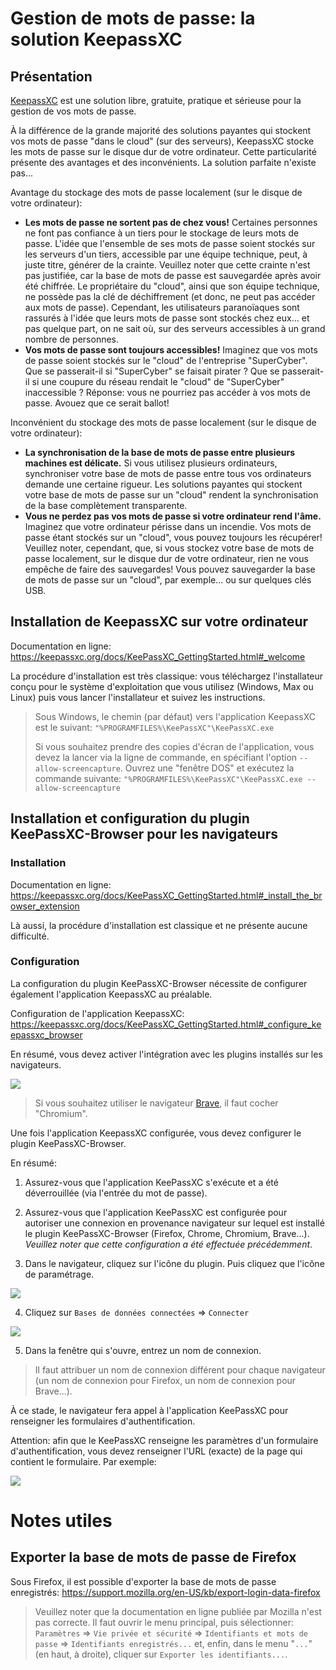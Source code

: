 # Gestion de mots de passe: la solution KeepassXC

## Présentation

[KeepassXC](https://keepassxc.org/) est une solution libre, gratuite, pratique et sérieuse pour la gestion de vos mots de passe.

À la différence de la grande majorité des solutions payantes qui stockent vos mots de passe "dans le cloud" (sur des serveurs), KeepassXC stocke les mots de passe sur le disque dur de votre ordinateur. Cette particularité présente des avantages et des inconvénients. La solution parfaite n'existe pas...

Avantage du stockage des mots de passe localement (sur le disque de votre ordinateur):

* **Les mots de passe ne sortent pas de chez vous!** Certaines personnes ne font pas confiance à un tiers pour le stockage de leurs mots de passe. L'idée que l'ensemble de ses mots de passe soient stockés sur les serveurs d'un tiers, accessible par une équipe technique, peut, à juste titre, générer de la crainte. Veuillez noter que cette crainte n'est pas justifiée, car la base de mots de passe est sauvegardée après avoir été chiffrée. Le propriétaire du "cloud", ainsi que son équipe technique, ne possède pas la clé de déchiffrement (et donc, ne peut pas accéder aux mots de passe). Cependant, les utilisateurs paranoïaques sont rassurés à l'idée que leurs mots de passe sont stockés chez eux... et pas quelque part, on ne sait où, sur des serveurs accessibles à un grand nombre de personnes.
* **Vos mots de passe sont toujours accessibles!** Imaginez que vos mots de passe soient stockés sur le "cloud" de l'entreprise "SuperCyber". Que se passerait-il si "SuperCyber" se faisait pirater ? Que se passerait-il si une coupure du réseau rendait le "cloud" de "SuperCyber" inaccessible ? Réponse: vous ne pourriez pas accéder à vos mots de passe. Avouez que ce serait ballot!

Inconvénient du stockage des mots de passe localement (sur le disque de votre ordinateur):

* **La synchronisation de la base de mots de passe entre plusieurs machines est délicate.** Si vous utilisez plusieurs ordinateurs, synchroniser votre base de mots de passe entre tous vos ordinateurs demande une certaine rigueur. Les solutions payantes qui stockent votre base de mots de passe sur un "cloud" rendent la synchronisation de la base complètement transparente.
* **Vous ne perdez pas vos mots de passe si votre ordinateur rend l'âme.** Imaginez que votre ordinateur périsse dans un incendie. Vos mots de passe étant stockés sur un "cloud", vous pouvez toujours les récupérer! Veuillez noter, cependant, que, si vous stockez votre base de mots de passe localement, sur le disque dur de votre ordinateur, rien ne vous empêche de faire des sauvegardes! Vous pouvez sauvegarder la base de mots de passe sur un "cloud", par exemple... ou sur quelques clés USB.

## Installation de KeepassXC sur votre ordinateur

Documentation en ligne: https://keepassxc.org/docs/KeePassXC_GettingStarted.html#_welcome

La procédure d'installation est très classique: vous téléchargez l'installateur conçu pour le système d'exploitation que vous utilisez (Windows, Max ou Linux) puis vous lancer l'installateur et suivez les instructions.

> Sous Windows, le chemin (par défaut) vers l'application KeepassXC est le suivant: `"%PROGRAMFILES%\KeePassXC"\KeePassXC.exe`
>
> Si vous souhaitez prendre des copies d'écran de l'application, vous devez la lancer via la ligne de commande, en spécifiant l'option `--allow-screencapture`. Ouvrez une "fenêtre DOS" et exécutez la commande suivante: `"%PROGRAMFILES%\KeePassXC"\KeePassXC.exe --allow-screencapture`

## Installation et configuration du plugin KeePassXC-Browser pour les navigateurs 

### Installation

Documentation en ligne: https://keepassxc.org/docs/KeePassXC_GettingStarted.html#_install_the_browser_extension

Là aussi, la procédure d'installation est classique et ne présente aucune difficulté.

### Configuration

La configuration du plugin KeePassXC-Browser nécessite de configurer également l'application KeepassXC au préalable.

Configuration de l'application KeepassXC: https://keepassxc.org/docs/KeePassXC_GettingStarted.html#_configure_keepassxc_browser

En résumé, vous devez activer l'intégration avec les plugins installés sur les navigateurs.

![](images/keepassxc/browser-app-config.png)

> Si vous souhaitez utiliser le navigateur [Brave](https://brave.com/fr/), il faut cocher "Chromium".

Une fois l'application KeepassXC configurée, vous devez configurer le plugin KeePassXC-Browser.

En résumé:

1. Assurez-vous que l'application KeePassXC s'exécute et a été déverrouillée (via l'entrée du mot de passe).

2. Assurez-vous que l'application KeePassXC est configurée pour autoriser une connexion en provenance navigateur sur lequel est installé le plugin KeePassXC-Browser (Firefox, Chrome, Chromium, Brave...). _Veuillez noter que cette configuration a été effectuée précédemment_.

3. Dans le navigateur, cliquez sur l'icône du plugin. Puis cliquez que l'icône de paramétrage.

![](images/keepassxc/browser-first-use.png)

4. Cliquez sur `Bases de données connectées` => `Connecter`

![](images/keepassxc/browser-first-use-connection.png)

5. Dans la fenêtre qui s'ouvre, entrez un nom de connexion.

> Il faut attribuer un nom de connexion différent pour chaque navigateur (un nom de connexion pour Firefox, un nom de connexion pour Brave...).

À ce stade, le navigateur fera appel à l'application KeePassXC pour renseigner les formulaires d'authentification.

Attention: afin que le KeePassXC renseigne les paramètres d'un formulaire d'authentification, vous devez renseigner l'URL (exacte) de la page qui contient le formulaire. Par exemple:

![](images/keepassxc/browser-app-url.png)

# Notes utiles

## Exporter la base de mots de passe de Firefox

Sous Firefox, il est possible d'exporter la base de mots de passe enregistrés: https://support.mozilla.org/en-US/kb/export-login-data-firefox

> Veuillez noter que la documentation en ligne publiée par Mozilla n'est pas correcte. Il faut ouvrir le menu principal, puis sélectionner: `Paramètres` => `Vie privée et sécurité` => `Identifiants et mots de passe` => `Identifiants enregistrés...` et, enfin, dans le menu "`...`" (en haut, à droite), cliquer sur `Exporter les identifiants...`.

